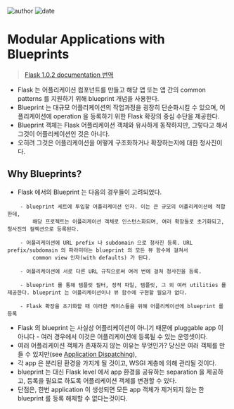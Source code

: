 ﻿
![author](https://img.shields.io/badge/author-daesungRa-lightgray.svg?style=flat-square)
![date](https://img.shields.io/badge/date-190527-lightgray.svg?style=flat-square)

# Modular Applications with Blueprints

> [Flask 1.0.2 documentation 번역](http://flask.pocoo.org/docs/1.0/blueprints/)

- Flask 는 어플리케이션 컴포넌트를 만들고 해당 앱 또는 앱 간의 common patterns 를 지원하기 위해 blueprint 개념을 사용한다.
- Blueprint 는 대규모 어플리케이션의 작업과정을 굉장히 단순화시킬 수 있으며, 어플리케이션에 operation 을 등록하기 위한 Flask 확장의 중심 수단을 제공한다.
- Blueprint 객체는 Flask 어플리케이션 객체와 유사하게 동작하지만, 그렇다고 해서 그것이 어플리케이션인 것은 아니다.
- 오히려 그것은 어플리케이션을 어떻게 구조화하거나 확장하는지에 대한 청사진이다.

## Why Blueprints?

- Flask 에서의 Blueprint 는 다음의 경우들이 고려되었다.
```text
    - blueprint 세트에 투입할 어플리케이션 인자. 이는 큰 규모의 어플리케이션에 적합한데,
        해당 프로젝트는 어플리케이션 객체로 인스턴스화되며, 여러 확장들로 초기화되고, 청사진의 컬렉션으로 등록된다.
    
    - 어플리케이션에 URL prefix 나 subdomain 으로 청사진 등록. URL prefix/subdomain 의 파라미터는 blueprint 의 모든 뷰 함수에 걸쳐서
        common view 인자(with defaults) 가 된다.
    
    - 어플리케이션에 서로 다른 URL 규칙으로써 여러 번에 걸쳐 청사진을 등록.
    
    - blueprint 를 통해 템플릿 필터, 정적 파일, 템플릿, 그 외 여러 utilities 를 제공한다. blueprint 는 어플리케이션이나 뷰 함수에 구현할 필요가 없다.
    
    - Flask 확장을 초기화할 때 이러한 케이스들을 위해 어플리케이션에 blueprint 를 등록
```
- Flask 의 blueprint 는 사실상 어플리케이션이 아니기 때문에 pluggable app 이 아니다 - 여러 경우에서 이것은 어플리케이션에 등록될 수 있는 운영셋이다.
- 여러 어플리케이션 객체가 존재하지 않는 이유는 무엇인가? 당신은 여러 객체를 만들 수 있지만(see [Application Dispatching](http://flask.pocoo.org/docs/1.0/patterns/appdispatch/#app-dispatch)),
- 각 app 은 분리된 환경을 가지게 될 것이고, WSGI 계층에 의해 관리될 것이다.
- blueprint 는 대신 Flask level 에서 app 환경을 공유하는 separation 을 제공하고, 등록을 필요로 하도록 어플리케이션 객체를 변경할 수 있다.
- 단점은, 한번 application 이 생성되면 모든 app 객체가 제거되지 않는 한 blueprint 를 등록 해제할 수 없다는것이다.



